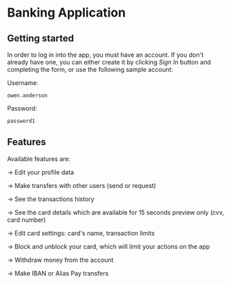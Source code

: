 # Banking Application 

## Getting started

In order to log in into the app, you must have an account. If you don't already have one, you can
either create it by clicking *Sign In* button and completing the form, or use the following 
sample account: 

Username:

    owen.anderson

Password:    
    
    password1


## Features

Available features are: 

-> Edit your profile data

-> Make transfers with other users (send or request)

-> See the transactions history

-> See the card details which are available for 15 seconds preview only (cvv, card number)

-> Edit card settings: card's name, transaction limits

-> Block and unblock your card, which will limit your actions on the app

-> Withdraw money from the account 

-> Make IBAN or Alias Pay transfers


    

    




